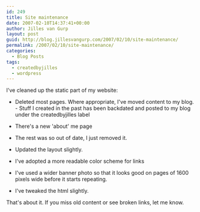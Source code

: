 ```yaml
---
id: 249
title: Site maintenance
date: 2007-02-10T14:37:41+00:00
author: Jilles van Gurp
layout: post
guid: http://blog.jillesvangurp.com/2007/02/10/site-maintenance/
permalink: /2007/02/10/site-maintenance/
categories:
  - Blog Posts
tags:
  - createdbyjilles
  - wordpress
---
```

I've cleaned up the static part of my website:

- Deleted most pages. Where appropriate, I've moved content to my blog. - Stuff I created in the past has been backdated and posted to my blog under the createdbyjilles label
- There's a new 'about' me page
- The rest was so out of date, I just removed it.


- Updated the layout slightly.

- I've adopted a more readable color scheme for links
- I've used a wider banner photo so that it looks good on pages of 1600 pixels wide before it starts repeating.
- I've tweaked the html slightly.



That's about it. If you miss old content or see broken links, let me know.